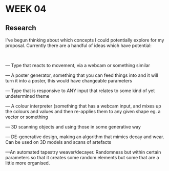 # WEEK 04

## Research
I've begun thinking about which concepts I could potentially explore for my proposal. Currently there are a handful of ideas which have potential:

<br/>

— Type that reacts to movement, via a webcam or something similar

— A poster generator, something that you can feed things into and it will turn it into a poster, this would have changeable parameters

— Type that is responsive to ANY input that relates to some kind of yet undetermined theme

— A colour interpreter (something that has a webcam input, and mixes up the colours and values and then re-applies them to any given shape eg. a vector or something

— 3D scanning objects and using those in some generative way

— DE-generative design, making an algorithm that mimics decay and wear. Can be used on 3D models and scans of artefacts

—An automated tapestry weaver/decayer. Randomness but within certain parameters so that it creates some random elements but some that are a little more organised. 






